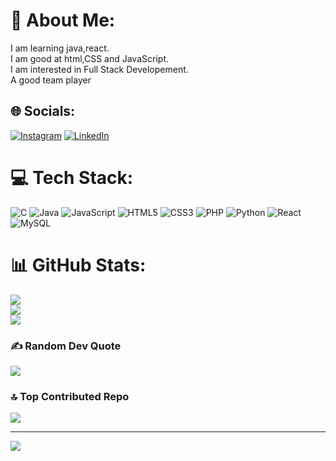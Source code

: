 # 💫 About Me:
I am learning java,react.<br>I am good at html,CSS and JavaScript.<br>I am interested in Full Stack Developement.<br>A good team player 


## 🌐 Socials:
[![Instagram](https://img.shields.io/badge/Instagram-%23E4405F.svg?logo=Instagram&logoColor=white)](https://instagram.com/sachi_shivade) [![LinkedIn](https://img.shields.io/badge/LinkedIn-%230077B5.svg?logo=linkedin&logoColor=white)](https://www.linkedin.com/in/sachidanand-shivade-197a802a0?utm_source=share&utm_campaign=share_via&utm_content=profile&utm_medium=android_app )

# 💻 Tech Stack:
![C](https://img.shields.io/badge/c-%2300599C.svg?style=for-the-badge&logo=c&logoColor=white) ![Java](https://img.shields.io/badge/java-%23ED8B00.svg?style=for-the-badge&logo=openjdk&logoColor=white) ![JavaScript](https://img.shields.io/badge/javascript-%23323330.svg?style=for-the-badge&logo=javascript&logoColor=%23F7DF1E) ![HTML5](https://img.shields.io/badge/html5-%23E34F26.svg?style=for-the-badge&logo=html5&logoColor=white) ![CSS3](https://img.shields.io/badge/css3-%231572B6.svg?style=for-the-badge&logo=css3&logoColor=white) ![PHP](https://img.shields.io/badge/php-%23777BB4.svg?style=for-the-badge&logo=php&logoColor=white) ![Python](https://img.shields.io/badge/python-3670A0?style=for-the-badge&logo=python&logoColor=ffdd54) ![React](https://img.shields.io/badge/react-%2320232a.svg?style=for-the-badge&logo=react&logoColor=%2361DAFB) ![MySQL](https://img.shields.io/badge/mysql-%2300000f.svg?style=for-the-badge&logo=mysql&logoColor=white)
# 📊 GitHub Stats:
![](https://github-readme-stats.vercel.app/api?username=Sachidanandshivade&theme=dark&hide_border=false&include_all_commits=true&count_private=false)<br/>
![](https://github-readme-streak-stats.herokuapp.com/?user=Sachidanandshivade&theme=dark&hide_border=false)<br/>
![](https://github-readme-stats.vercel.app/api/top-langs/?username=Sachidanandshivade&theme=dark&hide_border=false&include_all_commits=true&count_private=false&layout=compact)

### ✍️ Random Dev Quote
![](https://quotes-github-readme.vercel.app/api?type=horizontal&theme=radical)

### 🔝 Top Contributed Repo
![](https://github-contributor-stats.vercel.app/api?username=Sachidanandshivade&limit=5&theme=dark&combine_all_yearly_contributions=true)

---
[![](https://visitcount.itsvg.in/api?id=Sachidanandshivade&icon=0&color=0)](https://visitcount.itsvg.in)

<!-- Proudly created with GPRM ( https://gprm.itsvg.in ) -->
